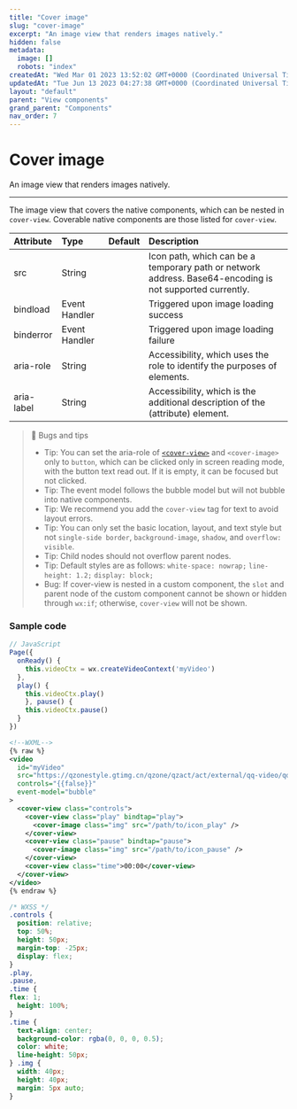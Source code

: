 ```yaml
---
title: "Cover image"
slug: "cover-image"
excerpt: "An image view that renders images natively."
hidden: false
metadata: 
  image: []
  robots: "index"
createdAt: "Wed Mar 01 2023 13:52:02 GMT+0000 (Coordinated Universal Time)"
updatedAt: "Tue Jun 13 2023 04:27:38 GMT+0000 (Coordinated Universal Time)"
layout: "default"
parent: "View components"
grand_parent: "Components"
nav_order: 7
---
```

# Cover image 
An image view that renders images natively.
*** 
The image view that covers the native components, which can be nested in `cover-view`. Coverable native components are those listed for `cover-view`.

| Attribute  | Type          | Default | Description                                                                                              |
| :--------- | :------------ | :------ | :------------------------------------------------------------------------------------------------------- |
| src        | String        |         | Icon path, which can be a temporary path or network address. Base64-encoding is not supported currently. |
| bindload   | Event Handler |         | Triggered upon image loading success                                                                     |
| binderror  | Event Handler |         | Triggered upon image loading failure                                                                     |
| aria-role  | String        |         | Accessibility, which uses the role to identify the purposes of elements.                                 |
| aria-label | String        |         | Accessibility, which is the additional description of the (attribute) element.                           |

> 📘 Bugs and tips
> 
> - Tip: You can set the aria-role of [`<cover-view>`](cover-view) and `<cover-image>` only to `button`, which can be clicked only in screen reading mode, with the button text read out. If it is empty, it can be focused but not clicked.
> - Tip: The event model follows the bubble model but will not bubble into native components.
> - Tip: We recommend you add the `cover-view` tag for text to avoid layout errors.
> - Tip: You can only set the basic location, layout, and text style but not `single-side border`, `background-image`, `shadow`, and `overflow: visible`.
> - Tip: Child nodes should not overflow parent nodes.
> - Tip: Default styles are as follows: `white-space: nowrap;` `line-height: 1.2;` `display: block;`
> - Bug: If cover-view is nested in a custom component, the `slot` and parent node of the custom component cannot be shown or hidden through `wx:if`; otherwise, `cover-view` will not be shown.

### Sample code

```javascript
// JavaScript
Page({
  onReady() {
    this.videoCtx = wx.createVideoContext('myVideo')
  },
  play() {
    this.videoCtx.play()
	}, pause() {
    this.videoCtx.pause()
  }
})
```
```xml
<!--WXML-->
{% raw %}
<video
  id="myVideo"
  src="https://qzonestyle.gtimg.cn/qzone/qzact/act/external/qq-video/qq-video.mp4"
  controls="{{false}}"
  event-model="bubble"
>
  <cover-view class="controls">
    <cover-view class="play" bindtap="play">
      <cover-image class="img" src="/path/to/icon_play" />
    </cover-view>
    <cover-view class="pause" bindtap="pause">
      <cover-image class="img" src="/path/to/icon_pause" />
    </cover-view>
    <cover-view class="time">00:00</cover-view>
  </cover-view>
</video>
{% endraw %}
```
```css
/* WXSS */
.controls {
  position: relative;
  top: 50%;
  height: 50px;
  margin-top: -25px;
  display: flex;
}
.play,
.pause,
.time {
flex: 1;
  height: 100%;
}
.time {
  text-align: center;
  background-color: rgba(0, 0, 0, 0.5);
  color: white;
  line-height: 50px;
} .img {
  width: 40px;
  height: 40px;
  margin: 5px auto;
}
```
